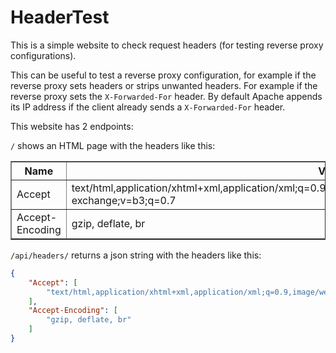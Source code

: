 # HeaderTest
This is a simple website to check request headers (for testing reverse proxy configurations).

This can be useful to test a reverse proxy configuration, for example if the reverse proxy sets headers or strips unwanted headers.
For example if the reverse proxy sets the `X-Forwarded-For` header. By default Apache appends its IP address if the client already sends a `X-Forwarded-For` header.

This website has 2 endpoints:

<code>/</code> shows an HTML page with the headers like this:

<table border="1">
  <tr>
    <th>Name</th>
    <th>Value</th>
  </tr>
  <tr>
    <td rowspan="1">Accept</td>
    <td>text/html,application/xhtml&#x2B;xml,application/xml;q=0.9,image/webp,image/apng,*/*;q=0.8,application/signed-exchange;v=b3;q=0.7</td>
  </tr>
  <tr>
    <td rowspan="1">Accept-Encoding</td>
    <td>gzip, deflate, br</td>
  </tr>
</table>

<code>/api/headers/</code> returns a json string with the headers like this:

```json
{
    "Accept": [
        "text/html,application/xhtml+xml,application/xml;q=0.9,image/webp,image/apng,*/*;q=0.8,application/signed-exchange;v=b3;q=0.7"
    ],
    "Accept-Encoding": [
        "gzip, deflate, br"
    ]
}
```
